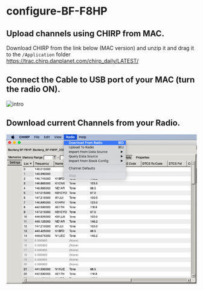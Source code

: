 # configure-BF-F8HP

## Upload channels using CHIRP from MAC. 
Download CHIRP from the link below (MAC version) and unzip it and drag it to the `/Application` folder
https://trac.chirp.danplanet.com/chirp_daily/LATEST/

## Connect the Cable to USB port of your MAC (turn the radio ON). 
![intro](images/intro.png)


## Download current Channels from your Radio. 
![RadioDownload](images/dounload.png)



